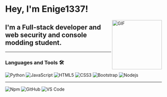 # Hey, I'm Enige1337! 

<img align="right" alt="GIF" height="160px" src="https://media0.giphy.com/media/3oKIPnAiaMCws8nOsE/giphy.gif" />

## I'm a Full-stack developer and web security and console modding student.

---

### Languages and Tools 🛠 

![Python](http://img.shields.io/badge/-Python-3776AB?style=flat-square&logo=python&logoColor=ffffff)
![JavaScript](https://img.shields.io/badge/-JavaScript-%23ffff00?style=flat-square&logo=javascript&logoColor=ffffff&labelColor=%23ffffff&color=%23FFCE5A)
![HTML5](https://img.shields.io/badge/-HTML5-%23E44D27?style=flat-square&logo=html5&logoColor=ffffff)
![CSS3](https://img.shields.io/badge/-CSS3-%231572B6?style=flat-square&logo=css3&logoColor=ffffff)
![Bootstrap](https://img.shields.io/badge/-Bootstrap-563D7C?style=flat-square&logo=Bootstrap&logoColor=ffffff)
![Nodejs](https://img.shields.io/badge/-Nodejs-339933?style=flat-square&logo=Node.js&logoColor=ffffff)

---
![Npm](https://img.shields.io/badge/-npm-CB3837?style=flat-square&logo=npm&logoColor=ffffff)
![GitHub](https://img.shields.io/badge/-GitHub-181717?style=flat-square&logo=github&logoColor=ffffff)
![VS Code](http://img.shields.io/badge/-VS%20Code-007ACC?style=flat-square&logo=visual-studio-code&logoColor=ffffff)

<br/>
